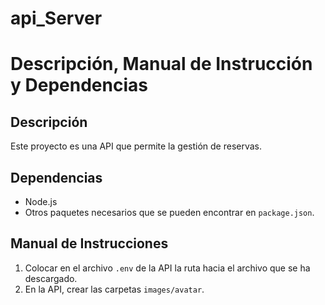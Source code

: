 # api_Server

# Descripción, Manual de Instrucción y Dependencias

## Descripción

Este proyecto es una API que permite la gestión de reservas.

## Dependencias

- Node.js
- Otros paquetes necesarios que se pueden encontrar en `package.json`.

## Manual de Instrucciones

1. Colocar en el archivo `.env` de la API la ruta hacia el archivo que se ha descargado.
2. En la API, crear las carpetas `images/avatar`.

